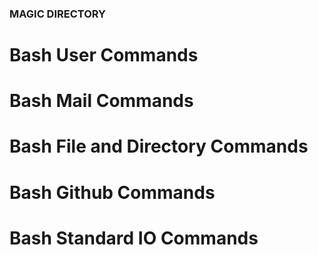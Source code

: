 ### MAGIC DIRECTORY ###

# Bash User Commands
# Bash Mail Commands
# Bash File and Directory Commands
# Bash Github Commands
# Bash Standard IO Commands
